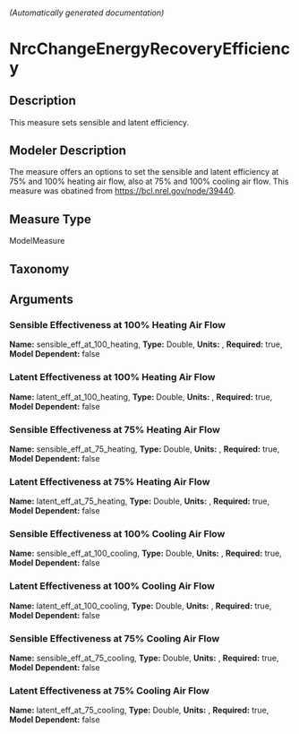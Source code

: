 

###### (Automatically generated documentation)

# NrcChangeEnergyRecoveryEfficiency

## Description
This measure sets sensible and latent efficiency.

## Modeler Description
The measure offers an options to set the sensible and latent efficiency at 75% and 100% heating air flow, also at 75% and 100% cooling air flow. This measure was obatined from https://bcl.nrel.gov/node/39440.

## Measure Type
ModelMeasure

## Taxonomy


## Arguments


### Sensible Effectiveness at 100% Heating Air Flow

**Name:** sensible_eff_at_100_heating,
**Type:** Double,
**Units:** ,
**Required:** true,
**Model Dependent:** false

### Latent Effectiveness at 100% Heating Air Flow

**Name:** latent_eff_at_100_heating,
**Type:** Double,
**Units:** ,
**Required:** true,
**Model Dependent:** false

### Sensible Effectiveness at 75% Heating Air Flow

**Name:** sensible_eff_at_75_heating,
**Type:** Double,
**Units:** ,
**Required:** true,
**Model Dependent:** false

### Latent Effectiveness at 75% Heating Air Flow

**Name:** latent_eff_at_75_heating,
**Type:** Double,
**Units:** ,
**Required:** true,
**Model Dependent:** false

### Sensible Effectiveness at 100% Cooling Air Flow

**Name:** sensible_eff_at_100_cooling,
**Type:** Double,
**Units:** ,
**Required:** true,
**Model Dependent:** false

### Latent Effectiveness at 100% Cooling Air Flow

**Name:** latent_eff_at_100_cooling,
**Type:** Double,
**Units:** ,
**Required:** true,
**Model Dependent:** false

### Sensible Effectiveness at 75% Cooling Air Flow

**Name:** sensible_eff_at_75_cooling,
**Type:** Double,
**Units:** ,
**Required:** true,
**Model Dependent:** false

### Latent Effectiveness at 75% Cooling Air Flow

**Name:** latent_eff_at_75_cooling,
**Type:** Double,
**Units:** ,
**Required:** true,
**Model Dependent:** false




